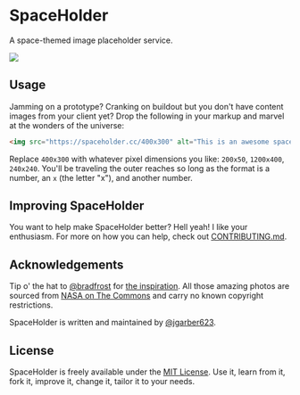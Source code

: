 # SpaceHolder

A space-themed image placeholder service.

![](https://spaceholder.cc/1000x50)


## Usage

Jamming on a prototype? Cranking on buildout but you don't have content images from your client yet? Drop the following in your markup and marvel at the wonders of the universe:

```html
<img src="https://spaceholder.cc/400x300" alt="This is an awesome spaceholder!">
```

Replace `400x300` with whatever pixel dimensions you like: `200x50`, `1200x400`, `240x240`. You'll be traveling the outer reaches so long as the format is a number, an `x` (the letter "x"), and another number.


## Improving SpaceHolder

You want to help make SpaceHolder better? Hell yeah! I like your enthusiasm. For more on how you can help, check out [CONTRIBUTING.md](https://github.com/jgarber623/spaceholder.cc/blob/master/CONTRIBUTING.md).


## Acknowledgements

Tip o' the hat to [@bradfrost](https://github.com/bradfrost) for [the inspiration](https://twitter.com/brad_frost/status/674668640915087360). All those amazing photos are sourced from [NASA on The Commons](https://www.flickr.com/photos/nasacommons/) and carry no known copyright restrictions.

SpaceHolder is written and maintained by [@jgarber623](https://github.com/jgarber623).


## License

SpaceHolder is freely available under the [MIT License](http://opensource.org/licenses/MIT). Use it, learn from it, fork it, improve it, change it, tailor it to your needs.